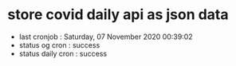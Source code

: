 # store covid daily api as json data

- last cronjob : Saturday, 07 November 2020 00:39:02
- status og cron : success
- status daily cron : success
      
      